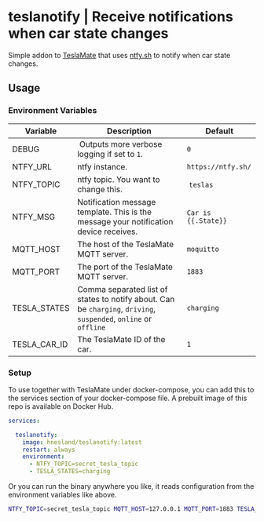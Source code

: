 # teslanotify | Receive notifications when car state changes

Simple addon to [TeslaMate](https://github.com/adriankumpf/teslamate) that uses [ntfy.sh](https://ntfy.sh) to notify when car state changes.

## Usage
### Environment Variables
| Variable     | Description | Default |
| ------------ | ----------- | -------- |
| DEBUG        | Outputs more verbose logging if set to `1`. | `0` |
| NTFY_URL     | ntfy instance. | `https://ntfy.sh/` |
| NTFY_TOPIC   | ntfy topic. You want to change this. | `teslas` |
| NTFY_MSG     | Notification message template. This is the message your notification device receives. | `Car is {{.State}}` |
| MQTT_HOST    | The host of the TeslaMate MQTT server. | `moquitto` |
| MQTT_PORT    | The port of the TeslaMate MQTT server. | `1883` |
| TESLA_STATES | Comma separated list of states to notify about. Can be `charging`, `driving`, `suspended`, `online` or `offline` |`charging` |
| TESLA_CAR_ID | The TeslaMate ID of the car. | `1` |

### Setup

To use together with TeslaMate under docker-compose, you can add this to the services section of your docker-compose file. A prebuilt image of this repo is available on Docker Hub.

```yaml
services:

  teslanotify:
    image: hnesland/teslanotify:latest
    restart: always
    environment:
      - NTFY_TOPIC=secret_tesla_topic
      - TESLA_STATES=charging
```

Or you can run the binary anywhere you like, it reads configuration from the environment variables like above.

```bash
NTFY_TOPIC=secret_tesla_topic MQTT_HOST=127.0.0.1 MQTT_PORT=1883 TESLA_STATES=charging DEBUG=1 ./teslanotify
```
